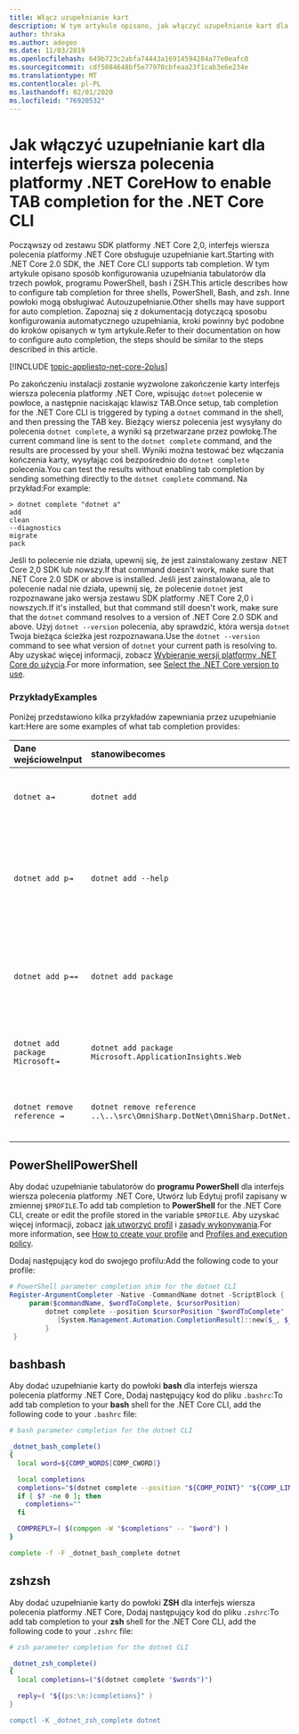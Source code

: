 ```yaml
---
title: Włącz uzupełnianie kart
description: W tym artykule opisano, jak włączyć uzupełnianie kart dla interfejs wiersza polecenia platformy .NET Core dla programu PowerShell, bash i ZSH.
author: thraka
ms.author: adegeo
ms.date: 11/03/2019
ms.openlocfilehash: 649b723c2abfa74443a16914594284a77e0eafc0
ms.sourcegitcommit: cdf5084648bf5e77970cbfeaa23f1cab3e6e234e
ms.translationtype: MT
ms.contentlocale: pl-PL
ms.lasthandoff: 02/01/2020
ms.locfileid: "76920532"
---
```

# <a name="how-to-enable-tab-completion-for-the-net-core-cli"></a><span data-ttu-id="0dc9c-103">Jak włączyć uzupełnianie kart dla interfejs wiersza polecenia platformy .NET Core</span><span class="sxs-lookup"><span data-stu-id="0dc9c-103">How to enable TAB completion for the .NET Core CLI</span></span>

<span data-ttu-id="0dc9c-104">Począwszy od zestawu SDK platformy .NET Core 2,0, interfejs wiersza polecenia platformy .NET Core obsługuje uzupełnianie kart.</span><span class="sxs-lookup"><span data-stu-id="0dc9c-104">Starting with .NET Core 2.0 SDK, the .NET Core CLI supports tab completion.</span></span> <span data-ttu-id="0dc9c-105">W tym artykule opisano sposób konfigurowania uzupełniania tabulatorów dla trzech powłok, programu PowerShell, bash i ZSH.</span><span class="sxs-lookup"><span data-stu-id="0dc9c-105">This article describes how to configure tab completion for three shells, PowerShell, Bash, and zsh.</span></span> <span data-ttu-id="0dc9c-106">Inne powłoki mogą obsługiwać Autouzupełnianie.</span><span class="sxs-lookup"><span data-stu-id="0dc9c-106">Other shells may have support for auto completion.</span></span> <span data-ttu-id="0dc9c-107">Zapoznaj się z dokumentacją dotyczącą sposobu konfigurowania automatycznego uzupełniania, kroki powinny być podobne do kroków opisanych w tym artykule.</span><span class="sxs-lookup"><span data-stu-id="0dc9c-107">Refer to their documentation on how to configure auto completion, the steps should be similar to the steps described in this article.</span></span>

[!INCLUDE [topic-appliesto-net-core-2plus](~/includes/topic-appliesto-net-core-2plus.md)]

<span data-ttu-id="0dc9c-108">Po zakończeniu instalacji zostanie wyzwolone zakończenie karty interfejs wiersza polecenia platformy .NET Core, wpisując `dotnet` polecenie w powłoce, a następnie naciskając klawisz TAB.</span><span class="sxs-lookup"><span data-stu-id="0dc9c-108">Once setup, tab completion for the .NET Core CLI is triggered by typing a `dotnet` command in the shell, and then pressing the TAB key.</span></span> <span data-ttu-id="0dc9c-109">Bieżący wiersz polecenia jest wysyłany do polecenia `dotnet complete`, a wyniki są przetwarzane przez powłokę.</span><span class="sxs-lookup"><span data-stu-id="0dc9c-109">The current command line is sent to the `dotnet complete` command, and the results are processed by your shell.</span></span> <span data-ttu-id="0dc9c-110">Wyniki można testować bez włączania kończenia karty, wysyłając coś bezpośrednio do `dotnet complete` polecenia.</span><span class="sxs-lookup"><span data-stu-id="0dc9c-110">You can test the results without enabling tab completion by sending something directly to the `dotnet complete` command.</span></span> <span data-ttu-id="0dc9c-111">Na przykład:</span><span class="sxs-lookup"><span data-stu-id="0dc9c-111">For example:</span></span>

```console
> dotnet complete "dotnet a"
add
clean
--diagnostics
migrate
pack
```

<span data-ttu-id="0dc9c-112">Jeśli to polecenie nie działa, upewnij się, że jest zainstalowany zestaw .NET Core 2,0 SDK lub nowszy.</span><span class="sxs-lookup"><span data-stu-id="0dc9c-112">If that command doesn't work, make sure that .NET Core 2.0 SDK or above is installed.</span></span> <span data-ttu-id="0dc9c-113">Jeśli jest zainstalowana, ale to polecenie nadal nie działa, upewnij się, że polecenie `dotnet` jest rozpoznawane jako wersja zestawu SDK platformy .NET Core 2,0 i nowszych.</span><span class="sxs-lookup"><span data-stu-id="0dc9c-113">If it's installed, but that command still doesn't work, make sure that the `dotnet` command resolves to a version of .NET Core 2.0 SDK and above.</span></span> <span data-ttu-id="0dc9c-114">Użyj `dotnet --version` polecenia, aby sprawdzić, która wersja `dotnet` Twoja bieżąca ścieżka jest rozpoznawana.</span><span class="sxs-lookup"><span data-stu-id="0dc9c-114">Use the `dotnet --version` command to see what version of `dotnet` your current path is resolving to.</span></span> <span data-ttu-id="0dc9c-115">Aby uzyskać więcej informacji, zobacz [Wybieranie wersji platformy .NET Core do użycia](../versions/selection.md).</span><span class="sxs-lookup"><span data-stu-id="0dc9c-115">For more information, see [Select the .NET Core version to use](../versions/selection.md).</span></span>

### <a name="examples"></a><span data-ttu-id="0dc9c-116">Przykłady</span><span class="sxs-lookup"><span data-stu-id="0dc9c-116">Examples</span></span>

<span data-ttu-id="0dc9c-117">Poniżej przedstawiono kilka przykładów zapewniania przez uzupełnianie kart:</span><span class="sxs-lookup"><span data-stu-id="0dc9c-117">Here are some examples of what tab completion provides:</span></span>

<span data-ttu-id="0dc9c-118">Dane wejściowe</span><span class="sxs-lookup"><span data-stu-id="0dc9c-118">Input</span></span>                                | <span data-ttu-id="0dc9c-119">stanowi</span><span class="sxs-lookup"><span data-stu-id="0dc9c-119">becomes</span></span>                                                                     | <span data-ttu-id="0dc9c-120">ponieważ</span><span class="sxs-lookup"><span data-stu-id="0dc9c-120">because</span></span>
:------------------------------------|:----------------------------------------------------------------------------|:--------------------------------
`dotnet a⇥`                          | `dotnet add`                                                                 | <span data-ttu-id="0dc9c-121">`add` to pierwszy podpolecenie, alfabetycznie.</span><span class="sxs-lookup"><span data-stu-id="0dc9c-121">`add` is the first subcommand, alphabetically.</span></span>
`dotnet add p⇥`                      | `dotnet add --help`                                                          | <span data-ttu-id="0dc9c-122">Uzupełnianie tabulacji dopasowuje podciągi, a `--help` są w kolejności alfabetycznej.</span><span class="sxs-lookup"><span data-stu-id="0dc9c-122">Tab completion matches substrings and `--help` comes first alphabetically.</span></span>
`dotnet add p⇥⇥`                    | `dotnet add package`                                                          | <span data-ttu-id="0dc9c-123">Naciśnięcie klawisza Tab drugi raz spowoduje wyświetlenie następnej sugestii.</span><span class="sxs-lookup"><span data-stu-id="0dc9c-123">Pressing tab a second time brings up the next suggestion.</span></span>      
`dotnet add package Microsoft⇥`      | `dotnet add package Microsoft.ApplicationInsights.Web`                      | <span data-ttu-id="0dc9c-124">Wyniki są zwracane w porządku alfabetycznym.</span><span class="sxs-lookup"><span data-stu-id="0dc9c-124">Results are returned alphabetically.</span></span>
`dotnet remove reference ⇥`          | `dotnet remove reference ..\..\src\OmniSharp.DotNet\OmniSharp.DotNet.csproj` | <span data-ttu-id="0dc9c-125">Uzupełnianie karty jest świadome pliku projektu.</span><span class="sxs-lookup"><span data-stu-id="0dc9c-125">Tab completion is project file aware.</span></span>

## <a name="powershell"></a><span data-ttu-id="0dc9c-126">PowerShell</span><span class="sxs-lookup"><span data-stu-id="0dc9c-126">PowerShell</span></span>

<span data-ttu-id="0dc9c-127">Aby dodać uzupełnianie tabulatorów do **programu PowerShell** dla interfejs wiersza polecenia platformy .NET Core, Utwórz lub Edytuj profil zapisany w zmiennej `$PROFILE`.</span><span class="sxs-lookup"><span data-stu-id="0dc9c-127">To add tab completion to **PowerShell** for the .NET Core CLI, create or edit the profile stored in the variable `$PROFILE`.</span></span> <span data-ttu-id="0dc9c-128">Aby uzyskać więcej informacji, zobacz [jak utworzyć profil](/powershell/module/microsoft.powershell.core/about/about_profiles#how-to-create-a-profile) i [zasady wykonywania](/powershell/module/microsoft.powershell.core/about/about_profiles#profiles-and-execution-policy).</span><span class="sxs-lookup"><span data-stu-id="0dc9c-128">For more information, see [How to create your profile](/powershell/module/microsoft.powershell.core/about/about_profiles#how-to-create-a-profile) and [Profiles and execution policy](/powershell/module/microsoft.powershell.core/about/about_profiles#profiles-and-execution-policy).</span></span> 

<span data-ttu-id="0dc9c-129">Dodaj następujący kod do swojego profilu:</span><span class="sxs-lookup"><span data-stu-id="0dc9c-129">Add the following code to your profile:</span></span>

```powershell
# PowerShell parameter completion shim for the dotnet CLI 
Register-ArgumentCompleter -Native -CommandName dotnet -ScriptBlock {
     param($commandName, $wordToComplete, $cursorPosition)
         dotnet complete --position $cursorPosition "$wordToComplete" | ForEach-Object {
            [System.Management.Automation.CompletionResult]::new($_, $_, 'ParameterValue', $_)
         }
 }
```

## <a name="bash"></a><span data-ttu-id="0dc9c-130">bash</span><span class="sxs-lookup"><span data-stu-id="0dc9c-130">bash</span></span>

<span data-ttu-id="0dc9c-131">Aby dodać uzupełnianie karty do powłoki **bash** dla interfejs wiersza polecenia platformy .NET Core, Dodaj następujący kod do pliku `.bashrc`:</span><span class="sxs-lookup"><span data-stu-id="0dc9c-131">To add tab completion to your **bash** shell for the .NET Core CLI, add the following code to your `.bashrc` file:</span></span>

```bash
# bash parameter completion for the dotnet CLI

_dotnet_bash_complete()
{
  local word=${COMP_WORDS[COMP_CWORD]}

  local completions
  completions="$(dotnet complete --position "${COMP_POINT}" "${COMP_LINE}" 2>/dev/null)"
  if [ $? -ne 0 ]; then
    completions=""
  fi

  COMPREPLY=( $(compgen -W "$completions" -- "$word") )
}

complete -f -F _dotnet_bash_complete dotnet
```

## <a name="zsh"></a><span data-ttu-id="0dc9c-132">zsh</span><span class="sxs-lookup"><span data-stu-id="0dc9c-132">zsh</span></span>

<span data-ttu-id="0dc9c-133">Aby dodać uzupełnianie karty do powłoki **ZSH** dla interfejs wiersza polecenia platformy .NET Core, Dodaj następujący kod do pliku `.zshrc`:</span><span class="sxs-lookup"><span data-stu-id="0dc9c-133">To add tab completion to your **zsh** shell for the .NET Core CLI, add the following code to your `.zshrc` file:</span></span>

```zsh
# zsh parameter completion for the dotnet CLI

_dotnet_zsh_complete() 
{
  local completions=("$(dotnet complete "$words")")

  reply=( "${(ps:\n:)completions}" )
}

compctl -K _dotnet_zsh_complete dotnet
```
